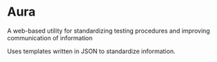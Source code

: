 # Aura
A web-based utility for standardizing testing procedures and improving communication of information

Uses templates written in JSON to standardize information.
